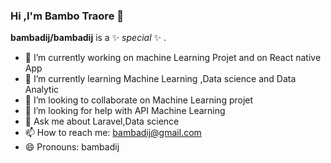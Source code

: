 ### Hi ,I'm Bambo Traore 👋


**bambadij/bambadij** is a ✨ _special_ ✨ .


- 🔭 I’m currently working on machine Learning Projet and on React native App
- 🌱 I’m currently learning Machine Learning ,Data science and Data Analytic
- 👯 I’m looking to collaborate on Machine Learning projet
- 🤔 I’m looking for help with API Machine Learning 
- 💬 Ask me about Laravel,Data science 
- 📫 How to reach me: bambadij@gmail.com
- 😄 Pronouns: bambadij


